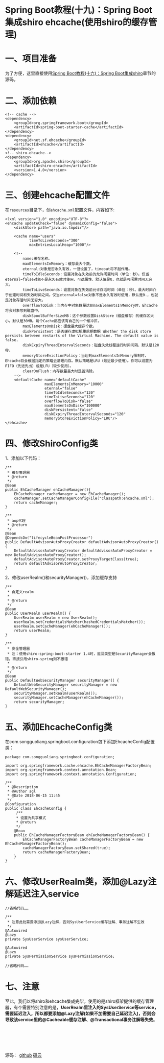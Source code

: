 # Spring Boot教程(十九)：Spring Boot集成shiro ehcache(使用shiro的缓存管理)



# 一、项目准备

为了方便，这里直接使用[Spring Boot教程(十六)：Spring Boot集成shiro](springboot_017.md)章节的源码。


# 二、添加依赖

```
<!-- cache -->
<dependency>
    <groupId>org.springframework.boot</groupId>
    <artifactId>spring-boot-starter-cache</artifactId>
</dependency>
<dependency>
    <groupId>net.sf.ehcache</groupId>
    <artifactId>ehcache</artifactId>
</dependency>
<!-- shiro-ehcache-->
<dependency>
    <groupId>org.apache.shiro</groupId>
    <artifactId>shiro-ehcache</artifactId>
    <version>1.4.0</version>
</dependency>
```


# 三、创建ehcache配置文件

在`resources`目录下，创`ehcache.xml`配置文件，内容如下:

```
<?xml version="1.0" encoding="UTF-8"?>
<ehcache updateCheck="false" dynamicConfig="false">
    <diskStore path="java.io.tmpdir"/>

    <cache name="users"
           timeToLiveSeconds="300"
           maxEntriesLocalHeap="1000"/>

    <!--
        name:缓存名称。
        maxElementsInMemory：缓存最大个数。
        eternal:对象是否永久有效，一但设置了，timeout将不起作用。
        timeToIdleSeconds：设置对象在失效前的允许闲置时间（单位：秒）。仅当eternal=false对象不是永久有效时使用，可选属性，默认值是0，也就是可闲置时间无穷大。
        timeToLiveSeconds：设置对象在失效前允许存活时间（单位：秒）。最大时间介于创建时间和失效时间之间。仅当eternal=false对象不是永久有效时使用，默认是0.，也就是对象存活时间无穷大。
        overflowToDisk：当内存中对象数量达到maxElementsInMemory时，Ehcache将会对象写到磁盘中。
        diskSpoolBufferSizeMB：这个参数设置DiskStore（磁盘缓存）的缓存区大小。默认是30MB。每个Cache都应该有自己的一个缓冲区。
        maxElementsOnDisk：硬盘最大缓存个数。
        diskPersistent：是否缓存虚拟机重启期数据 Whether the disk store persists between restarts of the Virtual Machine. The default value is false.
        diskExpiryThreadIntervalSeconds：磁盘失效线程运行时间间隔，默认是120秒。
        memoryStoreEvictionPolicy：当达到maxElementsInMemory限制时，Ehcache将会根据指定的策略去清理内存。默认策略是LRU（最近最少使用）。你可以设置为FIFO（先进先出）或是LFU（较少使用）。
        clearOnFlush：内存数量最大时是否清除。
    -->
    <defaultCache name="defaultCache"
                  maxElementsInMemory="10000"
                  eternal="false"
                  timeToIdleSeconds="120"
                  timeToLiveSeconds="120"
                  overflowToDisk="false"
                  maxElementsOnDisk="100000"
                  diskPersistent="false"
                  diskExpiryThreadIntervalSeconds="120"
                  memoryStoreEvictionPolicy="LRU"/>
</ehcache>
```


# 四、修改ShiroConfig类

1、添加以下代码：

```
/**
 * 缓存管理器
 * @return
 */
@Bean
public EhCacheManager ehCacheManager(){
    EhCacheManager cacheManager = new EhCacheManager();
    cacheManager.setCacheManagerConfigFile("classpath:ehcache.xml");
    return cacheManager;
}

/**
 * aop代理
 * @return
 */
@Bean
@DependsOn("lifecycleBeanPostProcessor")
public DefaultAdvisorAutoProxyCreator defaultAdvisorAutoProxyCreator() {
    DefaultAdvisorAutoProxyCreator defaultAdvisorAutoProxyCreator = new DefaultAdvisorAutoProxyCreator();
    defaultAdvisorAutoProxyCreator.setProxyTargetClass(true);
    return defaultAdvisorAutoProxyCreator;
}
```

2、修改userRealm()和securityManager()，添加缓存支持

```
/**
 * 自定义realm
 *
 * @return
 */
@Bean
public UserRealm userRealm() {
    UserRealm userRealm = new UserRealm();
    userRealm.setCredentialsMatcher(hashedCredentialsMatcher());
    userRealm.setCacheManager(ehCacheManager());
    return userRealm;
}

/**
 * 安全管理器
 * 注：使用shiro-spring-boot-starter 1.4时，返回类型是SecurityManager会报错，直接引用shiro-spring则不报错
 *
 * @return
 */
@Bean
public DefaultWebSecurityManager securityManager() {
    DefaultWebSecurityManager securityManager = new DefaultWebSecurityManager();
    securityManager.setRealm(userRealm());
    securityManager.setCacheManager(ehCacheManager());
    return securityManager;
}
```


# 五、添加EhcacheConfig类

在com.songguoliang.springboot.configuration包下添加EhcacheConfig配置类：

```
package com.songguoliang.springboot.configuration;

import org.springframework.cache.ehcache.EhCacheManagerFactoryBean;
import org.springframework.context.annotation.Bean;
import org.springframework.context.annotation.Configuration;

/**
 * @Description
 * @Author sgl
 * @Date 2018-06-15 11:45
 */
@Configuration
public class EhcacheConfig {
	 /**
     * 设置为共享模式
     * @return
     */
    @Bean
    public EhCacheManagerFactoryBean ehCacheManagerFactoryBean() {
        EhCacheManagerFactoryBean cacheManagerFactoryBean = new EhCacheManagerFactoryBean();
        cacheManagerFactoryBean.setShared(true);
        return cacheManagerFactoryBean;
    }
}

```

# 六、修改UserRealm类，添加@Lazy注解延迟注入service

```
//省略代码……

/**
 * 注意此处需要添加@Lazy注解，否则SysUserService缓存注解、事务注解不生效
 */
@Autowired
@Lazy
private SysUserService sysUserService;

@Autowired
@Lazy
private SysPermissionService sysPermissionService;

//省略代码……

```


# 七、注意

至此，我们以将shiro和ehcache集成完毕，使用的是shiro框架提供的缓存管理器，有个需要特别注意的是，**UserRealm里注入的SysUserService等service，需要延迟注入，所以都要添加@Lazy注解(如果不加需要自己延迟注入)，否则会导致该service里的@Cacheable缓存注解、@Transactional事务注解等失效**。













<br><br><br><br>

源码： 
[github](https://github.com/itinypocket/spring-boot-study/tree/master/spring-boot-shiro-ehcache-shiro) 
[码云](https://gitee.com/itinypocket/spring-boot-study/tree/master/spring-boot-shiro-ehcache-shiro)

















